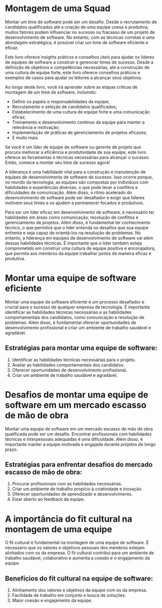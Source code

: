 # Montagem de uma Squad

Montar um time de software pode ser um desafio. Desde o recrutamento de candidatos qualificados até a criação de uma equipe coesa e produtiva, muitos fatores podem influenciar no sucesso ou fracasso de um projeto de desenvolvimento de software. No entanto, com as técnicas corretas e uma abordagem estratégica, é possível criar um time de software eficiente e eficaz.

Este livro oferece insights práticos e conselhos úteis para ajudar os líderes de equipes de software a construir e gerenciar times de sucesso. Desde a definição de objetivos e competências necessárias, até a construção de uma cultura de equipe forte, este livro oferece conselhos práticos e exemplos de casos para ajudar os leitores a alcançar seus objetivos.

Ao longo deste livro, você irá aprender sobre as etapas críticas de montagem de um time de software, incluindo:

- Definir os papéis e responsabilidades da equipe;
- Recrutamento e seleção de candidatos qualificados;
- Estabelecimento de uma cultura de equipe forte e uma comunicação eficaz;
- Treinamento e desenvolvimento contínuo da equipe para manter a relevância e motivação;
- Implementação de práticas de gerenciamento de projetos eficazes;
- E muito mais.

Se você é um líder de equipe de software ou gerente de projeto que procura melhorar a eficiência e produtividade de sua equipe, este livro oferece as ferramentas e técnicas necessárias para alcançar o sucesso. Então, comece a montar seu time de sucesso agora!

A liderança é uma habilidade vital para a construção e manutenção de equipes de desenvolvimento de software de sucesso. Isso ocorre porque, no mundo da tecnologia, as equipes são compostas por indivíduos com habilidades e experiências diversas, o que pode levar a conflitos e dificuldades de comunicação. Além disso, o ritmo acelerado do desenvolvimento de software pode ser desafiador e exigir que líderes motivem seus times e os ajudem a permanecer focados e produtivos.

Para ser um líder eficaz em desenvolvimento de software, é necessário ter habilidades em áreas como comunicação, resolução de conflitos e gerenciamento de projetos. Além disso, é fundamental ter conhecimento técnico, o que permitirá que o líder entenda os desafios que sua equipe enfrenta e seja capaz de orientá-los na resolução de problemas. No entanto, a liderança em equipes de desenvolvimento de software vai além dessas habilidades técnicas. É importante que o líder também esteja comprometido em construir uma cultura de equipe positiva e encorajadora, que permita aos membros da equipe trabalhar juntos de maneira eficaz e produtiva.

# Montar uma equipe de software eficiente

Montar uma equipe de software eficiente é um processo desafiador e crucial para o sucesso de qualquer empresa de tecnologia. É importante identificar as habilidades técnicas necessárias e as habilidades comportamentais dos candidatos, como comunicação e resolução de problemas. Além disso, é fundamental oferecer oportunidades de desenvolvimento profissional e criar um ambiente de trabalho saudável e agradável.

## Estratégias para montar uma equipe de software:

1. Identificar as habilidades técnicas necessárias para o projeto.
2. Avaliar as habilidades comportamentais dos candidatos.
3. Oferecer oportunidades de desenvolvimento profissional.
4. Criar um ambiente de trabalho saudável e agradável.

# Desafios de montar uma equipe de software em um mercado escasso de mão de obra

Montar uma equipe de software em um mercado escasso de mão de obra qualificada pode ser um desafio. Encontrar profissionais com habilidades técnicas e interpessoais adequadas é uma dificuldade. Além disso, é importante manter a equipe motivada e engajada durante projetos de longo prazo.

## Estratégias para enfrentar desafios do mercado escasso de mão de obra:

1. Procurar profissionais com as habilidades necessárias.
2. Criar um ambiente de trabalho propício à criatividade e inovação.
3. Oferecer oportunidades de aprendizado e desenvolvimento.
4. Estar aberto ao feedback da equipe.

# A importância do fit cultural na montagem de uma equipe

O fit cultural é fundamental na montagem de uma equipe de software. É necessário que os valores e objetivos pessoais dos membros estejam alinhados com os da empresa. O fit cultural contribui para um ambiente de trabalho saudável, colaborativo e aumenta a coesão e o engajamento da equipe.

## Benefícios do fit cultural na equipe de software:

1. Alinhamento dos valores e objetivos da equipe com os da empresa.
2. Facilidade de trabalho em conjunto e busca de soluções.
3. Maior coesão e engajamento da equipe.